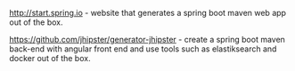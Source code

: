 http://start.spring.io - website that generates a spring boot maven web app out of the box.

https://github.com/jhipster/generator-jhipster - create a spring boot maven back-end with angular front end and use tools such as elastiksearch and docker out of the box.

